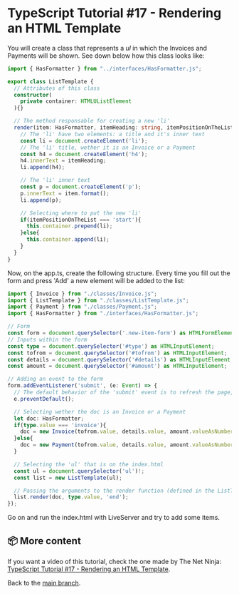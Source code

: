 # TypeScript Tutorial #17 - Rendering an HTML Template
You will create a class that represents a <i>ul</i> in which the Invoices and Payments will be shown. See down below how this class looks like:
```ts
import { HasFormatter } from "../interfaces/HasFormatter.js";

export class ListTemplate {
  // Attributes of this class
  constructor(
    private container: HTMLUListElement
  ){}

  // The method responsable for creating a new 'li'
  render(item: HasFormatter, itemHeading: string, itemPositionOnTheList: 'start' | 'end'){
    // The 'li' have two elements: a title and it's inner text
    const li = document.createElement('li');
    // The 'li' title, wether it is an Invoice or a Payment
    const h4 = document.createElement('h4');
    h4.innerText = itemHeading;
    li.append(h4);

    // The 'li' inner text
    const p = document.createElement('p');
    p.innerText = item.format();
    li.append(p);

    // Selecting where to put the new 'li'
    if(itemPositionOnTheList === 'start'){
      this.container.prepend(li);
    }else{
      this.container.append(li);
    }
  }
}
```
Now, on the app.ts, create the following structure. Every time you fill out the form and press 'Add' a new element will be added to the list:
```ts
import { Invoice } from "./classes/Invoice.js";
import { ListTemplate } from "./classes/ListTemplate.js";
import { Payment } from "./classes/Payment.js";
import { HasFormatter } from "./interfaces/HasFormatter.js";

// Form
const form = document.querySelector('.new-item-form') as HTMLFormElement;
// Inputs within the form
const type = document.querySelector('#type') as HTMLInputElement;
const tofrom = document.querySelector('#tofrom') as HTMLInputElement;
const details = document.querySelector('#details') as HTMLInputElement;
const amount = document.querySelector('#amount') as HTMLInputElement;

// Adding an event to the form
form.addEventListener('submit', (e: Event) => {
  // The default behavior of the 'submit' event is to refresh the page, so prevent that to happen
  e.preventDefault();

  // Selecting wether the doc is an Invoice or a Payment
  let doc: HasFormatter;
  if(type.value === 'invoice'){
    doc = new Invoice(tofrom.value, details.value, amount.valueAsNumber);
  }else{
    doc = new Payment(tofrom.value, details.value, amount.valueAsNumber);
  }

  // Selecting the 'ul' that is on the index.html
  const ul = document.querySelector('ul')!;
  const list = new ListTemplate(ul);

  // Passing the arguments to the render function (defined in the ListTemplate class)
  list.render(doc, type.value, 'end');
});

```
Go on and run the index.html with LiveServer and try to add some items.

## 📦 More content

If you want a video of this tutorial, check the one made by The Net Ninja: [TypeScript Tutorial #17 - Rendering an HTML Template](https://www.youtube.com/watch?v=X-mUYxLjqLY&list=PL4cUxeGkcC9gUgr39Q_yD6v-bSyMwKPUI&index=17).

Back to the [main branch](https://github.com/Henrique-Peixoto/typescript-the-net-ninja).
